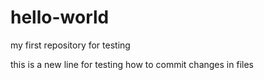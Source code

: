 # hello-world
my first repository for testing

this is a new line for testing how to commit changes in files
